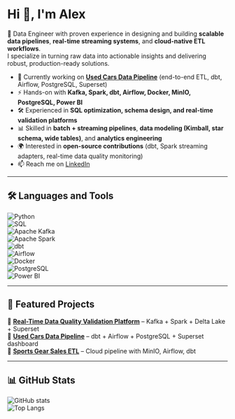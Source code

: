 # Hi 👋, I'm Alex  

🚀 Data Engineer with proven experience in designing and building **scalable data pipelines**, **real-time streaming systems**, and **cloud-native ETL workflows**.  
I specialize in turning raw data into actionable insights and delivering robust, production-ready solutions.  

- 🔭 Currently working on **[Used Cars Data Pipeline](https://github.com/your-repo)** (end-to-end ETL, dbt, Airflow, PostgreSQL, Superset)  
- ⚡ Hands-on with **Kafka, Spark, dbt, Airflow, Docker, MinIO, PostgreSQL, Power BI**  
- 🛠️ Experienced in **SQL optimization, schema design, and real-time validation platforms**  
- 📊 Skilled in **batch + streaming pipelines**, **data modeling (Kimball, star schema, wide tables)**, and **analytics engineering**  
- 🌍 Interested in **open-source contributions** (dbt, Spark streaming adapters, real-time data quality monitoring)  
- 📫 Reach me on [LinkedIn](https://linkedin.com/in/yourprofile)  

---

## 🛠️ Languages and Tools  
![Python](https://img.shields.io/badge/Python-3776AB?style=for-the-badge&logo=python&logoColor=white)  
![SQL](https://img.shields.io/badge/SQL-025E8C?style=for-the-badge&logo=postgresql&logoColor=white)  
![Apache Kafka](https://img.shields.io/badge/Kafka-231F20?style=for-the-badge&logo=apache-kafka&logoColor=white)  
![Apache Spark](https://img.shields.io/badge/Spark-E25A1C?style=for-the-badge&logo=apachespark&logoColor=white)  
![dbt](https://img.shields.io/badge/dbt-FF694B?style=for-the-badge&logo=dbt&logoColor=white)  
![Airflow](https://img.shields.io/badge/Airflow-017CEE?style=for-the-badge&logo=apache-airflow&logoColor=white)  
![Docker](https://img.shields.io/badge/Docker-2496ED?style=for-the-badge&logo=docker&logoColor=white)  
![PostgreSQL](https://img.shields.io/badge/Postgres-336791?style=for-the-badge&logo=postgresql&logoColor=white)  
![Power BI](https://img.shields.io/badge/PowerBI-F2C811?style=for-the-badge&logo=powerbi&logoColor=black)  

---

## 📂 Featured Projects  
🔹 **[Real-Time Data Quality Validation Platform](https://github.com/your-repo)** – Kafka + Spark + Delta Lake + Superset  
🔹 **[Used Cars Data Pipeline](https://github.com/your-repo)** – dbt + Airflow + PostgreSQL + Superset dashboard  
🔹 **[Sports Gear Sales ETL](https://github.com/your-repo)** – Cloud pipeline with MinIO, Airflow, dbt  

---

## 📊 GitHub Stats  
![GitHub stats](https://github-readme-stats.vercel.app/api?username=alex123&show_icons=true&theme=dark)  
![Top Langs](https://github-readme-stats.vercel.app/api/top-langs/?username=alex123&layout=compact&theme=dark)  
